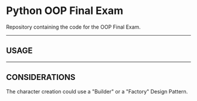 # Python OOP Final Exam

Repository containing the code for the OOP Final Exam.


*********************
##  USAGE

*********************
## CONSIDERATIONS

The character creation could use a "Builder" or a "Factory" Design Pattern.